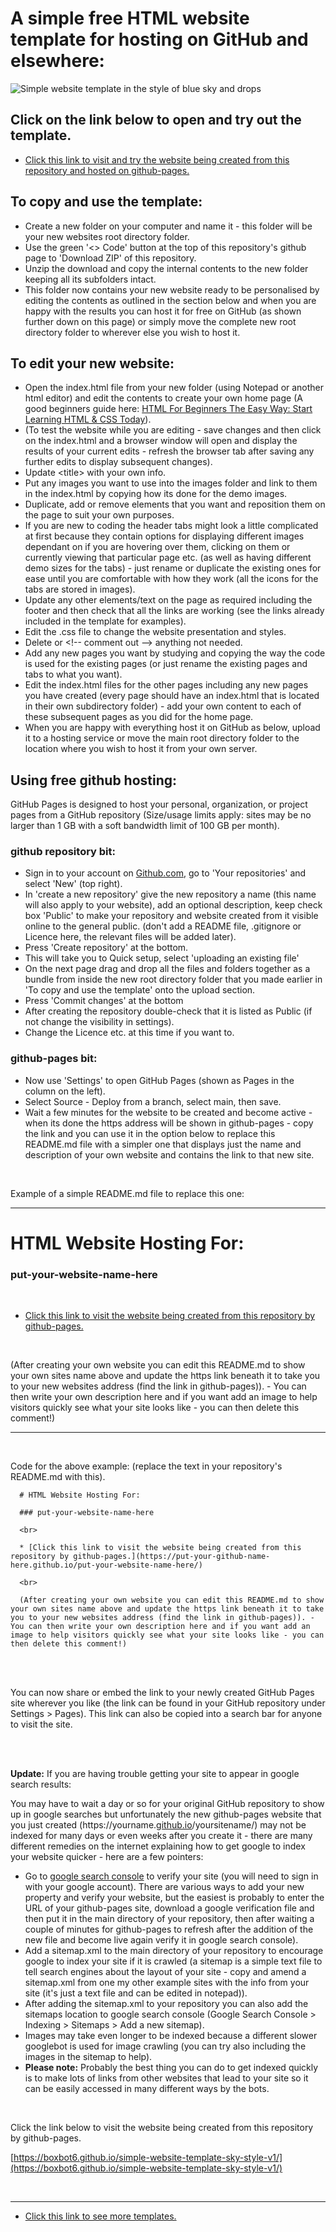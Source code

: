 # A simple free HTML website template for hosting on GitHub and elsewhere:

![Simple website template in the style of blue sky and drops](images/simple-website-template-sky-style-v1-sample.png)

## Click on the link below to open and try out the template.

* [Click this link to visit and try the website being created from this repository and hosted on github-pages.](https://boxbot6.github.io/simple-website-template-sky-style-v1/)

## To copy and use the template:
* Create a new folder on your computer and name it - this folder will be your new websites root directory folder.
* Use the green '\<\> Code' button at the top of this repository's github page to 'Download ZIP' of this repository.
* Unzip the download and copy the internal contents to the new folder keeping all its subfolders intact.
* This folder now contains your new website ready to be personalised by editing the contents as outlined in the section below and when you are happy with the results you can host it for free on GitHub (as shown further down on this page) or simply move the complete new root directory folder to wherever else you wish to host it.

## To edit your new website:
* Open the index.html file from your new folder (using Notepad or another html editor) and edit the contents to create your own home page (A good beginners guide here: [HTML For Beginners The Easy Way: Start Learning HTML & CSS Today](https://html.com/)).
* (To test the website while you are editing - save changes and then click on the index.html and a browser window will open and display the results of your current edits - refresh the browser tab after saving any further edits to display subsequent changes).
* Update \<title\> with your own info.
* Put any images you want to use into the images folder and link to them in the index.html by copying how its done for the demo images.
* Duplicate, add or remove elements that you want and reposition them on the page to suit your own purposes.
* If you are new to coding the header tabs might look a little complicated at first because they contain options for displaying different images dependant on if you are hovering over them, clicking on them or currently viewing that particular page etc. (as well as having different demo sizes for the tabs) - just rename or duplicate the existing ones for ease until you are comfortable with how they work (all the icons for the tabs are stored in images).
* Update any other elements\/text on the page as required including the footer and then check that all the links are working (see the links already included in the template for examples).
* Edit the .css file to change the website presentation and styles.
* Delete or \<\!\-\- comment out \-\-\> anything not needed.
* Add any new pages you want by studying and copying the way the code is used for the existing pages (or just rename the existing pages and tabs to what you want).
* Edit the index.html files for the other pages including any new pages you have created (every page should have an index.html that is located in their own subdirectory folder) - add your own content to each of these subsequent pages as you did for the home page.
* When you are happy with everything host it on GitHub as below, upload it to a hosting service or move the main root directory folder to the location where you wish to host it from your own server.

## Using free github hosting:
GitHub Pages is designed to host your personal, organization, or project pages from a GitHub repository (Size\/usage limits apply: sites may be no larger than 1 GB with a soft bandwidth limit of 100 GB per month).

### github repository bit:
* Sign in to your account on [Github.com](https://github.com/), go to 'Your repositories' and select 'New' (top right).
* In 'create a new repository' give the new repository a name (this name will also apply to your website), add an optional description, keep check box 'Public' to make your repository and website created from it visible online to the general public. (don't add a README file, .gitignore or Licence here, the relevant files will be added later).
* Press 'Create repository' at the bottom.
* This will take you to Quick setup, select 'uploading an existing file'
* On the next page drag and drop all the files and folders together as a bundle from inside the new root directory folder that you made earlier in 'To copy and use the template' onto the upload section.
* Press 'Commit changes' at the bottom
* After creating the repository double-check that it is listed as Public (if not change the visibility in settings).
* Change the Licence etc. at this time if you want to.
### github-pages bit:
* Now use 'Settings' to open GitHub Pages (shown as Pages in the column on the left).
* Select Source - Deploy from a branch, select main, then save.
* Wait a few minutes for the website to be created and become active - when its done the https address will be shown in github-pages - copy the link and you can use it in the option below to replace this README.md file with a simpler one that displays just the name and description of your own website and contains the link to that new site.

<br>

Example of a simple README.md file to replace this one:

---

# HTML Website Hosting For:

### put-your-website-name-here

<br>

* [Click this link to visit the website being created from this repository by github-pages.](https://put-your-github-name-here.github.io/put-your-website-name-here/)

<br>

(After creating your own website you can edit this README.md to show your own sites name above and update the https link beneath it to take you to your new websites address (find the link in github-pages)). - You can then write your own description here and if you want add an image to help visitors quickly see what your site looks like - you can then delete this comment!)

---

<br>

Code for the above example: (replace the text in your repository's README.md with this).

      # HTML Website Hosting For:

      ### put-your-website-name-here

      <br>

      * [Click this link to visit the website being created from this repository by github-pages.](https://put-your-github-name-here.github.io/put-your-website-name-here/)

      <br>

      (After creating your own website you can edit this README.md to show your own sites name above and update the https link beneath it to take you to your new websites address (find the link in github-pages)). - You can then write your own description here and if you want add an image to help visitors quickly see what your site looks like - you can then delete this comment!)
      
<br>

<br>

You can now share or embed the link to your newly created GitHub Pages site wherever you like (the link can be found in your GitHub repository under Settings > Pages). This link can also be copied into a search bar for anyone to visit the site.

<br>

<br>

**Update:** If you are having trouble getting your site to appear in google search results:

You may have to wait a day or so for your original GitHub repository to show up in google searches but unfortunately the new github-pages website that you just created (https<nolink>://yourname.<ins>github.io</ins>/yoursitename/) may not be indexed for many days or even weeks after you create it - there are many different remedies on the internet explaining how to get google to index your website quicker - here are a few pointers:
* Go to [google search console](https://search.google.com/search-console/about) to verify your site (you will need to sign in with your google account). There are various ways to add your new property and verify your website, but the easiest is probably to enter the URL of your github-pages site, download a google verification file and then put it in the main directory of your repository, then after waiting a couple of minutes for github-pages to refresh after the addition of the new file and become live again verify it in google search console).
* Add a sitemap.xml to the main directory of your repository to encourage google to index your site if it is crawled (a sitemap is a simple text file to tell search engines about the layout of your site - copy and amend a sitemap.xml from one my other example sites with the info from your site (it's just a text file and can be edited in notepad)).
* After adding the sitemap.xml to your repository you can also add the sitemaps location to google search console (Google Search Console > Indexing > Sitemaps > Add a new sitemap).
* Images may take even longer to be indexed because a different slower googlebot is used for image crawling (you can try also including the images in the sitemap to help).
* **Please note:** Probably the best thing you can do to get indexed quickly is to make lots of links from other websites that lead to your site so it can be easily accessed in many different ways by the bots.

<br>

Click the link below to visit the website being created from this repository by github-pages.

[https://boxbot6.github.io/simple-website-template-sky-style-v1/](https://boxbot6.github.io/simple-website-template-sky-style-v1/)

<br>

---

* [Click this link to see more templates.](https://boxbot6.github.io/simple-website-templates/)

<br>

